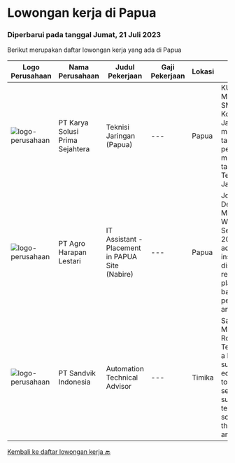 
  # Lowongan kerja di Papua

  ### Diperbarui pada tanggal Jumat, 21 Juli 2023

  Berikut merupakan daftar lowongan kerja yang ada di Papua

  |Logo Perusahaan | Nama Perusahaan | Judul Pekerjaan | Gaji Pekerjaan | Lokasi | Deskripsi | Tanggal diunggah | Pranala |
  | -------------- | --------------- | --------------- | --------- | --------- | -------------- | ------- | ----------- |
  |![logo-perusahaan](https://image-service-cdn.seek.com.au/bb0f2c313297f2db3d497466b95d7da85644edc0/ee4dce1061f3f616224767ad58cb2fc751b8d2dc)|PT Karya Solusi Prima Sejahtera|Teknisi Jaringan (Papua)|---|Papua|KUALIFIKASI : Min. Lulusan SMK Teknik Komputer dan Jaringan Usia maksimal 28 tahun Memiliki pengalaman minimal 1 tahun sebagai Teknisi Jaringan...|Senin, 17 Juli 2023|https://www.jobstreet.co.id/id/job/teknisi-jaringan-papua-4407336?token=0~d9a619de-3a61-41c0-a64f-0d9ff7b05834&sectionRank=1&jobId=jobstreet-id-job-4407336|
|![logo-perusahaan](https://image-service-cdn.seek.com.au/cf504cf0fd63cff79d8947c0ec301d1bfb683f57/ee4dce1061f3f616224767ad58cb2fc751b8d2dc)|PT Agro Harapan Lestari|IT Assistant - Placement in PAPUA Site (Nabire)|---|Papua|Job Descriptions: Microsoft Windows Server (2003, 2008R2) administration, installation, disaster recovery planning, backups, performance analysis, and...|Rabu, 05 Juli 2023|https://www.jobstreet.co.id/id/job/it-assistant-placement-in-papua-site-nabire-4394615?token=0~d9a619de-3a61-41c0-a64f-0d9ff7b05834&sectionRank=2&jobId=jobstreet-id-job-4394615|
|![logo-perusahaan](https://image-service-cdn.seek.com.au/596ce6ef564f16d9b38e7ad52af6ef34aedef9c4/ee4dce1061f3f616224767ad58cb2fc751b8d2dc)|PT Sandvik Indonesia|Automation Technical Advisor|---|Timika|Sandvik Mining and Rock Technology is a leading supplier of equipment, tools, services, support and technical solutions for the mining and...|Selasa, 27 Juni 2023|https://www.jobstreet.co.id/id/job/automation-technical-advisor-1036281893?token=0~d9a619de-3a61-41c0-a64f-0d9ff7b05834&sectionRank=3&jobId=jobstreet-id-job-1036281893|


  [Kembali ke daftar lowongan kerja 🔙](../README.md#daftar-lowongan-kerja)
  